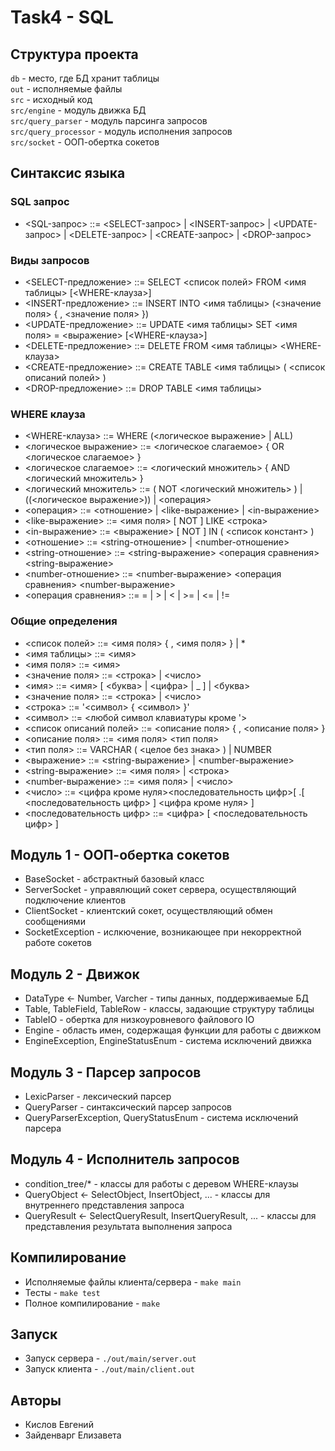 # Task4 - SQL

## Структура проекта

`db` - место, где БД хранит таблицы  
`out` - исполняемые файлы  
`src` - исходный код  
`src/engine` - модуль движка БД  
`src/query_parser` - модуль парсинга запросов  
`src/query_processor` - модуль исполнения запросов  
`src/socket` - ООП-обертка сокетов

## Синтаксис языка

### SQL запрос

- <SQL-запрос> ::= <SELECT-запрос> | <INSERT-запрос> | <UPDATE-запрос> | <DELETE-запрос> | <CREATE-запрос> | <DROP-запрос>  

### Виды запросов

- <SELECT-предложение> ::= SELECT <список полей> FROM <имя таблицы> [<WHERE-клауза>]  
- <INSERT-предложение> ::= INSERT INTO <имя таблицы> (<значение поля> { , <значение поля> })  
- <UPDATE-предложение> ::= UPDATE <имя таблицы> SET <имя поля> = <выражение> [<WHERE-клауза>]  
- <DELETE-предложение> ::= DELETE FROM <имя таблицы> <WHERE-клауза>  
- <CREATE-предложение> ::= CREATE TABLE <имя таблицы> ( <список описаний полей> )  
- <DROP-предложение> ::= DROP TABLE <имя таблицы>  

### WHERE клауза

- <WHERE-клауза> ::= WHERE (<логическое выражение> | ALL)  
- <логическое выражение> ::= <логическое слагаемое> { OR <логическое слагаемое> }  
- <логическое слагаемое> ::= <логический множитель> { AND <логический множитель> }  
- <логический множитель> ::= ( NOT <логический множитель> ) | ((<логическое выражение>)) | <операция>  
- <операция> ::= <отношение> | <like-выражение> | <in-выражение>  
- <like-выражение> ::= <имя поля> [ NOT ] LIKE <строка>  
- <in-выражение> ::= <выражение> [ NOT ] IN ( <список констант> )  
- <отношение> ::= <string-отношение> | <number-отношение>  
- <string-отношение> ::= <string-выражение> <операция сравнения> <string-выражение>  
- <number-отношение> ::= <number-выражение> <операция сравнения> <number-выражение>  
- <операция сравнения> ::= = | > | < | >= | <= | !=  

### Общие определения

- <список полей> ::= <имя поля> { , <имя поля> } | *  
- <имя таблицы> ::= <имя>  
- <имя поля> ::= <имя>  
- <значение поля> ::= <строка> | <число>  
- <имя> ::= <имя> [ <буква> | <цифра> | _ ] | <буква>  
- <значение поля> ::= <строка> | <число>  
- <строка> ::= '<символ> { <символ> }'  
- <символ> ::= <любой символ клавиатуры кроме '>  
- <список описаний полей> ::= <описание поля> { , <описание поля> }  
- <описание поля> ::= <имя поля> <тип поля>  
- <тип поля> ::= VARCHAR ( <целое без знака> ) | NUMBER  
- <выражение> ::= <string-выражение> | <number-выражение>  
- <string-выражение> ::= <имя поля> | <строка>  
- <number-выражение> ::= <имя поля> | <число>  
- <число> ::= <цифра кроме нуля><последовательность цифр>[ .[ <последовательность цифр> ] <цифра кроме нуля> ]  
- <последовательность цифр> ::= <цифра> [ <последовательность цифр> ]  

## Модуль 1 - ООП-обертка сокетов

- BaseSocket - абстрактный базовый класс  
- ServerSocket - управялющий сокет сервера, осуществляющий подключение клиентов  
- ClientSocket - клиентский сокет, осуществляющий обмен сообщениями  
- SocketException - ислкючение, возникающее при некорректной работе сокетов  

## Модуль 2 - Движок

- DataType <- Number, Varcher - типы данных, поддерживаемые БД  
- Table, TableField, TableRow - классы, задающие структуру таблицы  
- TableIO - обертка для низкоуровневого файлового IO  
- Engine - область имен, содержащая функции для работы с движком  
- EngineException, EngineStatusEnum - система исключений движка  

## Модуль 3 - Парсер запросов

- LexicParser - лексический парсер  
- QueryParser - синтаксический парсер запросов  
- QueryParserException, QueryStatusEnum - система исключений парсера  

## Модуль 4 - Исполнитель запросов

- condition_tree/* - классы для работы с деревом WHERE-клаузы  
- QueryObject <- SelectObject, InsertObject, ... - классы для внутреннего представления запроса  
- QueryResult <- SelectQueryResult, InsertQueryResult, ... - классы для представления результата выполнения запроса  

## Компилирование

- Исполняемые файлы клиента/сервера - `make main ` 
- Тесты - `make test ` 
- Полное компилирование - `make`  

## Запуск

- Запуск сервера - `./out/main/server.out`  
- Запуск клиента - `./out/main/client.out`  

## Авторы

- Кислов Евгений  
- Зайденварг Елизавета  
